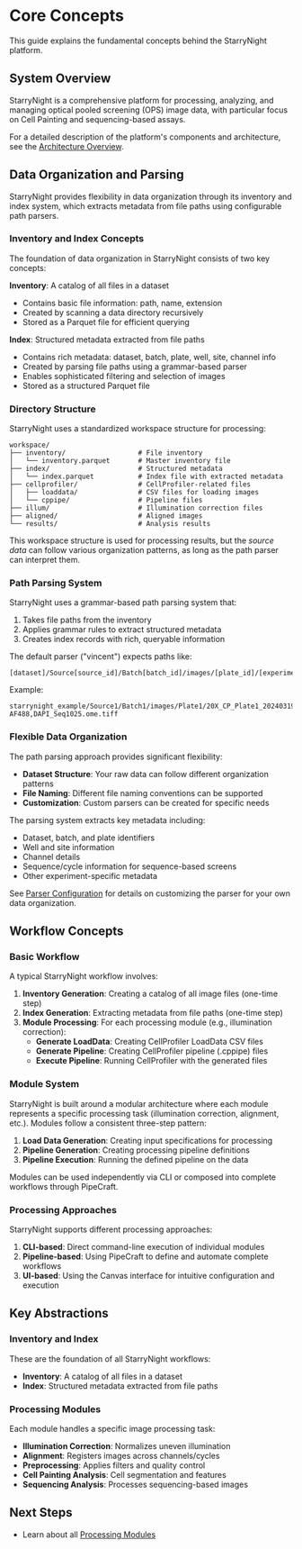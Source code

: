# Core Concepts

This guide explains the fundamental concepts behind the StarryNight platform.

## System Overview

StarryNight is a comprehensive platform for processing, analyzing, and managing optical pooled screening (OPS) image data, with particular focus on Cell Painting and sequencing-based assays.

For a detailed description of the platform's components and architecture, see the [Architecture Overview](../architecture/00_architecture_overview.md).

## Data Organization and Parsing

StarryNight provides flexibility in data organization through its inventory and index system, which extracts metadata from file paths using configurable path parsers.

### Inventory and Index Concepts

The foundation of data organization in StarryNight consists of two key concepts:

**Inventory**: A catalog of all files in a dataset

   - Contains basic file information: path, name, extension
   - Created by scanning a data directory recursively
   - Stored as a Parquet file for efficient querying

**Index**: Structured metadata extracted from file paths

   - Contains rich metadata: dataset, batch, plate, well, site, channel info
   - Created by parsing file paths using a grammar-based parser
   - Enables sophisticated filtering and selection of images
   - Stored as a structured Parquet file

### Directory Structure

StarryNight uses a standardized workspace structure for processing:

```
workspace/
├── inventory/                  # File inventory
│   └── inventory.parquet       # Master inventory file
├── index/                      # Structured metadata
│   └── index.parquet           # Index file with extracted metadata
├── cellprofiler/               # CellProfiler-related files
│   ├── loaddata/               # CSV files for loading images
│   └── cppipe/                 # Pipeline files
├── illum/                      # Illumination correction files
├── aligned/                    # Aligned images
└── results/                    # Analysis results
```

This workspace structure is used for processing results, but the *source data* can follow various organization patterns, as long as the path parser can interpret them.

### Path Parsing System

StarryNight uses a grammar-based path parsing system that:

1. Takes file paths from the inventory
2. Applies grammar rules to extract structured metadata
3. Creates index records with rich, queryable information

The default parser ("vincent") expects paths like:

```
[dataset]/Source[source_id]/Batch[batch_id]/images/[plate_id]/[experiment_id]/Well[well_id]_Point[site_id]_[index]_Channel[channels]_Seq[sequence].ome.tiff
```

Example:
```
starrynight_example/Source1/Batch1/images/Plate1/20X_CP_Plate1_20240319_122800_179/WellA2_PointA2_0000_ChannelPhalloAF750,ZO1-AF488,DAPI_Seq1025.ome.tiff
```

### Flexible Data Organization

The path parsing approach provides significant flexibility:

- **Dataset Structure**: Your raw data can follow different organization patterns
- **File Naming**: Different file naming conventions can be supported
- **Customization**: Custom parsers can be created for specific needs

The parsing system extracts key metadata including:

- Dataset, batch, and plate identifiers
- Well and site information
- Channel details
- Sequence/cycle information for sequence-based screens
- Other experiment-specific metadata

See [Parser Configuration](parser-configuration.md) for details on customizing the parser for your own data organization.

## Workflow Concepts

### Basic Workflow

A typical StarryNight workflow involves:

1. **Inventory Generation**: Creating a catalog of all image files (one-time step)
2. **Index Generation**: Extracting metadata from file paths (one-time step)
3. **Module Processing**: For each processing module (e.g., illumination correction):
      - **Generate LoadData**: Creating CellProfiler LoadData CSV files
      - **Generate Pipeline**: Creating CellProfiler pipeline (.cppipe) files
      - **Execute Pipeline**: Running CellProfiler with the generated files

### Module System

StarryNight is built around a modular architecture where each module represents a specific processing task (illumination correction, alignment, etc.). Modules follow a consistent three-step pattern:

1. **Load Data Generation**: Creating input specifications for processing
2. **Pipeline Generation**: Creating processing pipeline definitions
3. **Pipeline Execution**: Running the defined pipeline on the data

Modules can be used independently via CLI or composed into complete workflows through PipeCraft.

### Processing Approaches

StarryNight supports different processing approaches:

1. **CLI-based**: Direct command-line execution of individual modules
2. **Pipeline-based**: Using PipeCraft to define and automate complete workflows
3. **UI-based**: Using the Canvas interface for intuitive configuration and execution

## Key Abstractions

### Inventory and Index

These are the foundation of all StarryNight workflows:

- **Inventory**: A catalog of all files in a dataset
- **Index**: Structured metadata extracted from file paths

### Processing Modules

Each module handles a specific image processing task:

- **Illumination Correction**: Normalizes uneven illumination
- **Alignment**: Registers images across channels/cycles
- **Preprocessing**: Applies filters and quality control
- **Cell Painting Analysis**: Cell segmentation and features
- **Sequencing Analysis**: Processes sequencing-based images

## Next Steps

- Learn about all [Processing Modules](../user/modules.md)
